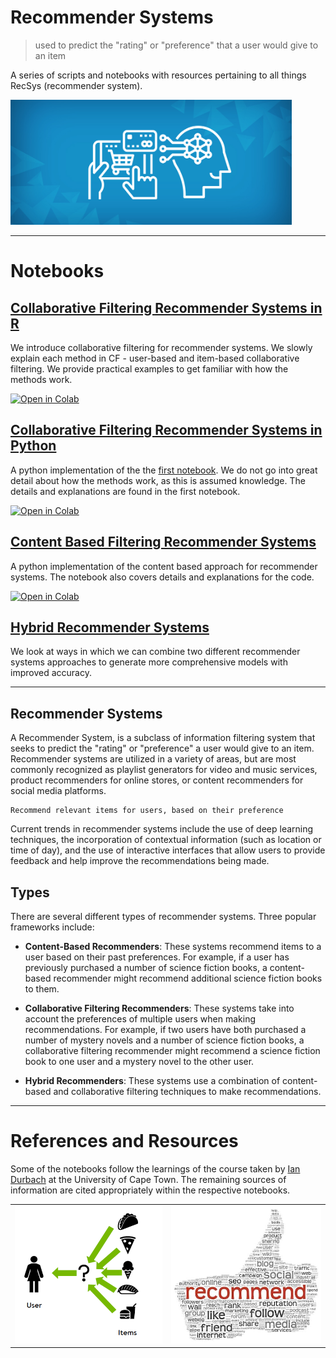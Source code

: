 # Recommender Systems

> used to predict the "rating" or "preference" that a user would give to an item

A series of scripts and notebooks with resources pertaining to all things RecSys (recommender system). 

<img src="/img/recsys_cov.jpeg" width="450" height="200">

***
# Notebooks

## [Collaborative Filtering Recommender Systems in R](https://github.com/pavsingh7/Recommender-Systems/blob/main/recsys_cf.rmd)

We introduce collaborative filtering for recommender systems. We slowly explain each method in CF - user-based and item-based collaborative filtering. We provide practical examples to get familiar with how the  methods work.

[![Open in Colab](https://colab.research.google.com/assets/colab-badge.svg)](https://colab.research.google.com/github/pavsingh7/Recommender-Systems/blob/master/recsys_cf.Rmd)

## [Collaborative Filtering Recommender Systems in Python](https://github.com/pavsingh7/Recommender-Systems/blob/main/recsys_cf.ipynb)

A python implementation of the the [first notebook](https://github.com/pavsingh7/Recommender-Systems/blob/main/recsys_cf.rmd). We do not go into great detail about how the methods work, as this is assumed knowledge. The details and explanations are found in the first notebook.

[![Open in Colab](https://colab.research.google.com/assets/colab-badge.svg)](https://colab.research.google.com/github/pavsingh7/Recommender-Systems/blob/master/recsys_cf.ipynb)


## [Content Based Filtering Recommender Systems](https://github.com/pavsingh7/Recommender-Systems/blob/main/recsys_cb.ipynb)

A python implementation of the content based approach for recommender systems. The notebook also covers details and explanations for the code.

[![Open in Colab](https://colab.research.google.com/assets/colab-badge.svg)](https://colab.research.google.com/github/pavsingh7/Recommender-Systems/blob/master/recsys_cb.ipynb)


## [Hybrid Recommender Systems](https://github.com/pavsingh7/Recommender-Systems/blob/main/recsys_cb.ipynb)

We look at ways in which we can combine two different recommender systems approaches to generate more comprehensive models with improved accuracy.

***
## Recommender Systems

A Recommender System, is a subclass of information filtering system that seeks to predict the "rating" or "preference" a user would give to an item. Recommender systems are utilized in a variety of areas, but are most commonly recognized as playlist generators for video and music services, product recommenders for online stores, or content recommenders for social media platforms.

    Recommend relevant items for users, based on their preference 

Current trends in recommender systems include the use of deep learning techniques, the incorporation of contextual information (such as location or time of day), and the use of interactive interfaces that allow users to provide feedback and help improve the recommendations being made.

## Types

There are several different types of recommender systems. Three popular frameworks include: 

- **Content-Based Recommenders**: These systems recommend items to a user based on their past preferences. For example, if a user has previously purchased a number of science fiction books, a content-based recommender might recommend additional science fiction books to them.

- **Collaborative Filtering Recommenders**: These systems take into account the preferences of multiple users when making recommendations. For example, if two users have both purchased a number of mystery novels and a number of science fiction books, a collaborative filtering recommender might recommend a science fiction book to one user and a mystery novel to the other user.

- **Hybrid Recommenders**: These systems use a combination of content-based and collaborative filtering techniques to make recommendations.


***
# References and Resources

Some of the notebooks follow the learnings of the course taken by [Ian Durbach](https://iandurbach.github.io) at the University of Cape Town. The remaining sources of information are cited appropriately within the respective notebooks. 

<table>
  <tr>
    <td>
      <img src="/img/recsys.png" width="275" height="220">
    </td>
    <td>
      <img src="/img/recsys_thumb.jpeg" width="280" height="220">
    </td>
</table>
